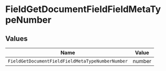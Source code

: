 # FieldGetDocumentFieldFieldMetaTypeNumber


## Values

| Name                                             | Value                                            |
| ------------------------------------------------ | ------------------------------------------------ |
| `FieldGetDocumentFieldFieldMetaTypeNumberNumber` | number                                           |